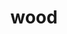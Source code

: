 ---
layout: smileys&emotion
title: wood
emoji: wood
permalink: 🪵.html
image: assets/img/3moji/wood.png
---